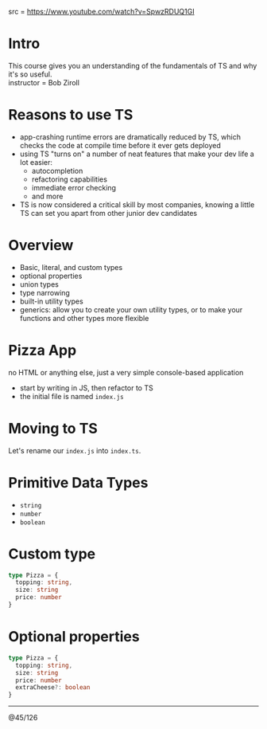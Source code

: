 src = https://www.youtube.com/watch?v=SpwzRDUQ1GI

# Intro

This course gives you an understanding of the fundamentals of TS and why it's so useful.  
instructor = Bob Ziroll

# Reasons to use TS

- app-crashing runtime errors are dramatically reduced by TS, which checks the code at compile time before it ever gets deployed
- using TS "turns on" a number of neat features that make your dev life a lot easier:
  - autocompletion
  - refactoring capabilities
  - immediate error checking
  - and more
- TS is now considered a critical skill by most companies, knowing a little TS can set you apart from other junior dev candidates

# Overview

- Basic, literal, and custom types
- optional properties
- union types
- type narrowing
- built-in utility types
- generics: allow you to create your own utility types, or to make your functions and other types more flexible

# Pizza App

no HTML or anything else, just a very simple console-based application  
- start by writing in JS, then refactor to TS
- the initial file is named `index.js`

# Moving to TS

Let's rename our `index.js` into `index.ts`.  


# Primitive Data Types

- `string`
- `number`
- `boolean`

# Custom type

```ts
type Pizza = {
  topping: string,
  size: string
  price: number
}
```

# Optional properties

```ts
type Pizza = {
  topping: string,
  size: string
  price: number
  extraCheese?: boolean
}
```



---
@45/126
